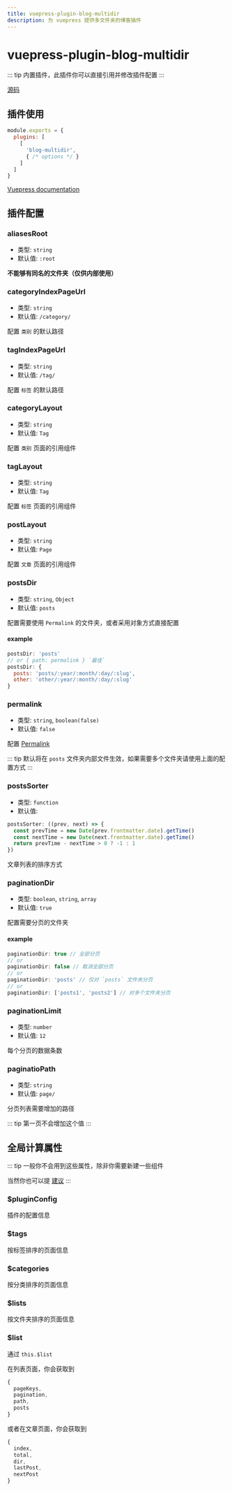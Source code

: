 ```yaml
---
title: vuepress-plugin-blog-multidir
description: 为 vuepress 提供多文件夹的博客插件
---
```


# vuepress-plugin-blog-multidir

::: tip
内置插件，此插件你可以直接引用并修改插件配置
:::

[源码](https://github.com/tolking/vuepress-plugin-blog-multidir)

## 插件使用

``` js
module.exports = {
  plugins: [
    [
      'blog-multidir',
      { /* options */ }
    ]
  ]
}
```

[ Vuepress documentation](https://vuepress.vuejs.org/zh/plugin/using-a-plugin.html)

## 插件配置

### aliasesRoot
- 类型: `string`
- 默认值: `:root`

**不能够有同名的文件夹（仅供内部使用）**

### categoryIndexPageUrl
- 类型: `string`
- 默认值: `/category/`

配置 `类别` 的默认路径

### tagIndexPageUrl
- 类型: `string`
- 默认值: `/tag/`

配置 `标签` 的默认路径

### categoryLayout
- 类型: `string`
- 默认值: `Tag`

配置 `类别` 页面的引用组件

### tagLayout
- 类型: `string`
- 默认值: `Tag`

配置 `标签` 页面的引用组件

### postLayout
- 类型: `string`
- 默认值: `Page`

配置 `文章` 页面的引用组件

### postsDir
- 类型: `string`, `Object`
- 默认值: `posts`

配置需要使用 `Permalink` 的文件夹，或者采用对象方式直接配置

#### example
``` js
postsDir: 'posts'
// or { path: permalink } `最佳`
postsDir: {
  posts: 'posts/:year/:month/:day/:slug',
  other: 'other/:year/:month/:day/:slug'
}
```

### permalink
- 类型: `string`, `boolean(false)`
- 默认值: `false`

配置 [Permalink](https://vuepress.vuejs.org/zh/guide/permalinks.html#template-variables)

::: tip
默认将在 `posts` 文件夹内部文件生效，如果需要多个文件夹请使用上面的配置方式
:::

### postsSorter
- 类型: `function`
- 默认值: 
``` js
postsSorter: ((prev, next) => {
  const prevTime = new Date(prev.frontmatter.date).getTime()
  const nextTime = new Date(next.frontmatter.date).getTime()
  return prevTime - nextTime > 0 ? -1 : 1
})
```

文章列表的排序方式

### paginationDir
- 类型: `boolean`, `string`, `array`
- 默认值: `true`

配置需要分页的文件夹

#### example
``` js
paginationDir: true // 全部分页
// or
paginationDir: false // 取消全部分页
// or
paginationDir: 'posts' // 仅对 `posts` 文件夹分页
// or
paginationDir: ['posts1', 'posts2'] // 对多个文件夹分页
```

### paginationLimit
- 类型: `number`
- 默认值: `12`

每个分页的数据条数

### paginatioPath
- 类型: `string`
- 默认值: `page/`

分页列表需要增加的路径

::: tip
第一页不会增加这个值
:::

## 全局计算属性

::: tip
一般你不会用到这些属性，除非你需要新建一些组件

当然你也可以提 [建议](https://github.com/tolking/vuepress-theme-ououe/issues)
:::

### $pluginConfig

插件的配置信息

### $tags

按标签排序的页面信息

### $categories

按分类排序的页面信息

### $lists

按文件夹排序的页面信息

### $list

通过 `this.$list`

在列表页面，你会获取到
``` js
{
  pageKeys,
  pagination,
  path,
  posts
}
```

或者在文章页面，你会获取到
``` js
{
  index,
  total,
  dir,
  lastPost,
  nextPost
}
```

